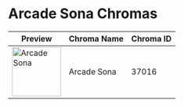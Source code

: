 # Arcade Sona Chromas

| Preview | Chroma Name | Chroma ID |
|---|---|---|
| <img src='https://raw.communitydragon.org/latest/plugins/rcp-be-lol-game-data/global/default/v1/champion-chroma-images/37/37016.png' alt='Arcade Sona' width='100'> | Arcade Sona | 37016 |
